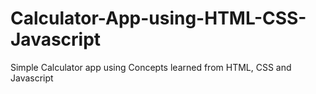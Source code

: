 # Calculator-App-using-HTML-CSS-Javascript
Simple Calculator app using Concepts learned from HTML, CSS and Javascript
